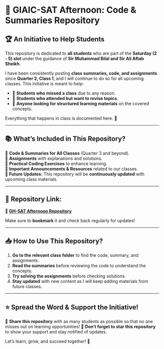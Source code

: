 # 📌 GIAIC-SAT Afternoon: Code & Summaries Repository

## 🏆 **An Initiative to Help Students**
This repository is dedicated to **all students** who are part of the **Saturday (2 - 5) slot** under the guidance of **Sir Muhammad Bilal and Sir Ali Aftab Sheikh**. 

I have been consistently posting **class summaries, code, and assignments** since **Quarter 2, Class 1**, and I will continue to do so for all upcoming classes. This initiative is meant to help:
- 🛑 **Students who missed a class** due to any reason.
- 🔄 **Students who attended but want to revise topics**.
- 🎯 **Anyone looking for structured learning materials** on the covered concepts.

Everything that happens in class is documented here. 🚀

---

## 📚 **What’s Included in This Repository?**
🔹 **Code & Summaries for All Classes** (Quarter 3 and beyond).  
🔹 **Assignments** with explanations and solutions.  
🔹 **Practical Coding Exercises** to enhance learning.  
🔹 **Important Announcements & Resources** related to our classes.  
🔹 **Future Updates:** This repository will be **continuously updated** with upcoming class materials.

---

## 📌 **Repository Link:**
🔗 **[GH-SAT Afternoon Repository](https://github.com/SahirAhmedSheikh814/GH-SAT-Afternoon.git)**

Make sure to **bookmark** it and check back regularly for updates! 

---

## 📥 **How to Use This Repository?**
1. **Go to the relevant class folder** to find the code, summary, and assignments.
2. **Read the summaries** before reviewing the code to understand the concepts.
3. **Try solving the assignments** before checking solutions.
4. **Stay updated** with new content as I will keep adding materials from future classes.

---

## ⭐ **Spread the Word & Support the Initiative!**
📢 **Share this repository** with as many students as possible so that no one misses out on learning opportunities! 
🌟 **Don’t forget to star this repository** to show your support and stay notified of updates.

Let’s learn, grow, and succeed together! 🚀

